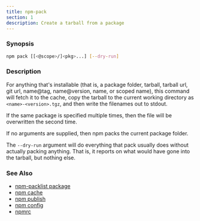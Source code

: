 ```yaml
---
title: npm-pack
section: 1
description: Create a tarball from a package
---
```


### Synopsis

```bash
npm pack [[<@scope>/]<pkg>...] [--dry-run]
```

### Description

For anything that's installable (that is, a package folder, tarball,
tarball url, git url, name@tag, name@version, name, or scoped name), this
command will fetch it to the cache, copy the tarball to the current working
directory as `<name>-<version>.tgz`, and then write the filenames out to
stdout.

If the same package is specified multiple times, then the file will be
overwritten the second time.

If no arguments are supplied, then npm packs the current package folder.

The `--dry-run` argument will do everything that pack usually does without
actually packing anything. That is, it reports on what would have gone
into the tarball, but nothing else.

### See Also

- [npm-packlist package](http://npm.im/npm-packlist)
- [npm cache](/commands/npm-cache)
- [npm publish](/commands/npm-publish)
- [npm config](/commands/npm-config)
- [npmrc](/configuring-npm/npmrc)
